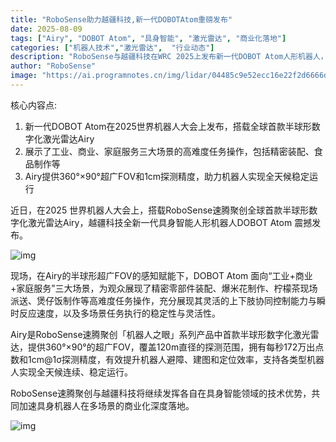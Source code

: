 ```yaml
---
title: "RoboSense助力越疆科技,新一代DOBOTAtom重磅发布"
date: 2025-08-09
tags: ["Airy", "DOBOT Atom", "具身智能", "激光雷达", "商业化落地"]
categories: ["机器人技术","激光雷达",  "行业动态"]
description: "RoboSense与越疆科技在WRC 2025上发布新一代DOBOT Atom人形机器人，搭载Airy半球形激光雷达，展示多场景操作能力。"
author: "RoboSense"
image: "https://ai.programnotes.cn/img/lidar/04485c9e52ecc16e22f2d6666d2f2feb.jpg"
---
```


核心内容点:
1. 新一代DOBOT Atom在2025世界机器人大会上发布，搭载全球首款半球形数字化激光雷达Airy
2. 展示了工业、商业、家庭服务三大场景的高难度任务操作，包括精密装配、食品制作等
3. Airy提供360°×90°超广FOV和1cm探测精度，助力机器人实现全天候稳定运行

近日，在2025 世界机器人大会上，搭载RoboSense速腾聚创全球首款半球形数字化激光雷达Airy，越疆科技全新一代具身智能人形机器人DOBOT Atom 震撼发布。

![img](https://ai.programnotes.cn/img/lidar/04485c9e52ecc16e22f2d6666d2f2feb.jpg)

现场，在Airy的半球形超广FOV的感知赋能下，DOBOT Atom 面向“工业+商业+家庭服务”三大场景，为观众展现了精密零部件装配、爆米花制作、柠檬茶现场派送、煲仔饭制作等高难度任务操作，充分展现其灵活的上下肢协同控制能力与瞬时反应速度，以及多场景任务执行的稳定性与灵活性。

Airy是RoboSense速腾聚创「机器人之眼」系列产品中首款半球形数字化激光雷达，提供360°×90°的超广FOV，覆盖120m直径的探测范围，拥有每秒172万出点数和1cm@1σ探测精度，有效提升机器人避障、建图和定位效率，支持各类型机器人实现全天候连续、稳定运行。

RoboSense速腾聚创与越疆科技将继续发挥各自在具身智能领域的技术优势，共同加速具身机器人在多场景的商业化深度落地。

![img](https://ai.programnotes.cn/img/lidar/70a44a6118b8d95f3748f66f76ccbf8c.jpg)